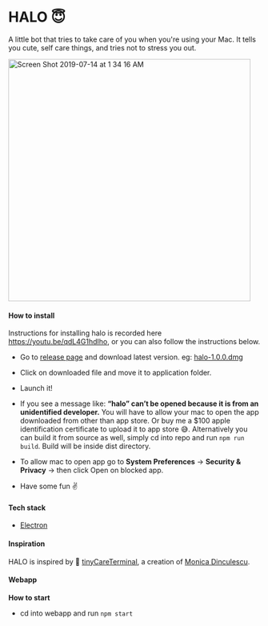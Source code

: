# HALO 😇

A little bot that tries to take care of you when you're using your Mac. It tells you cute, self care things, and tries not to stress you out.

<img width="484" alt="Screen Shot 2019-07-14 at 1 34 16 AM" src="https://user-images.githubusercontent.com/3471415/61184119-ec464e80-a617-11e9-96c1-a6fc42b7bca9.gif">

#### How to install
  Instructions for installing halo is recorded here https://youtu.be/qdL4G1hdIho, or you can also follow the instructions below.


- Go to [release page](https://github.com/gauravchl/halo/releases) and download latest version. eg: [halo-1.0.0.dmg](https://github.com/gauravchl/halo/releases/download/v1.0.0/halo-1.0.0.dmg)
- Click on downloaded file and move it to application folder.

- Launch it!

- If you see a message like: **“halo” can’t be opened because it is from an unidentified developer.** You will have to allow your mac to open the app downloaded from other than app store. Or buy me a  $100 apple identification certificate to upload it to app store 😅. Alternatively you can build it from source as well, simply cd into repo and run `npm run build`. Build will be inside dist directory.

- To allow mac to open app go to **System Preferences** -> **Security & Privacy** -> then click Open on blocked app.

- Have some fun ✌️


#### Tech stack
- [Electron](https://electronjs.org/)


#### Inspiration

HALO is inspired by 💖 [tinyCareTerminal](https://github.com/notwaldorf/tiny-care-terminal),  a creation of [Monica Dinculescu](https://twitter.com/notwaldorf).



#### Webapp

**How to start**
- cd into webapp and run `npm start`

